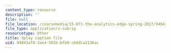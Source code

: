 ```yaml
---
content_type: resource
description: ''
file: null
file_location: /coursemedia/15-071-the-analytics-edge-spring-2017/94043af03ae4581bbfb9cb6dca2136ac_IXwPD4R6V6M.vtt
file_type: application/x-subrip
resourcetype: Other
title: 3play caption file
uid: 94043af0-3ae4-581b-bfb9-cb6dca2136ac
---
```

